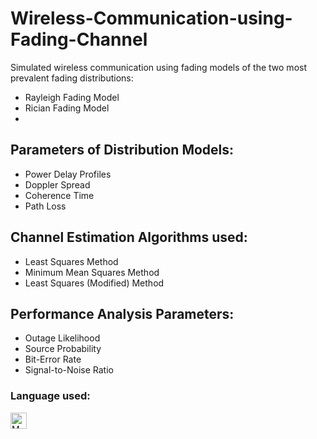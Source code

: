 # Wireless-Communication-using-Fading-Channel
Simulated wireless communication using fading models of the two most prevalent fading distributions:
- Rayleigh Fading Model
- Rician Fading Model
- 
## Parameters of Distribution Models:
- Power Delay Profiles
- Doppler Spread
- Coherence Time
- Path Loss

## Channel Estimation Algorithms used:
- Least Squares Method
- Minimum Mean Squares Method
- Least Squares (Modified) Method

## Performance Analysis Parameters:
- Outage Likelihood
- Source Probability
- Bit-Error Rate
- Signal-to-Noise Ratio

### Language used:
<img align="left" alt="MATLAB" width="26px" src="https://cdn.jsdelivr.net/gh/devicons/devicon/icons/matlab/matlab-original.svg" style="padding-right:10px;" />

<br />
